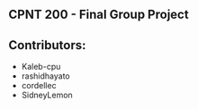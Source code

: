 ## CPNT 200 - Final Group Project

## Contributors:

- Kaleb-cpu
- rashidhayato
- cordellec
- SidneyLemon
